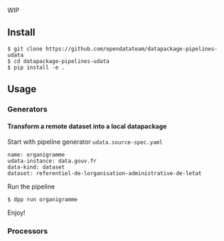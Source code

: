 WIP

## Install

```
$ git clone https://github.com/opendatateam/datapackage-pipelines-udata
$ cd datapackage-pipelines-udata
$ pip install -e .
```

## Usage

### Generators

#### Transform a remote dataset into a local datapackage

Start with pipeline generator `udata.source-spec.yaml`

```
name: organigramme
udata-instance: data.gouv.fr
data-kind: dataset
dataset: referentiel-de-lorganisation-administrative-de-letat
```

Run the pipeline

```
$ dpp run organigramme
```

Enjoy!

### Processors
